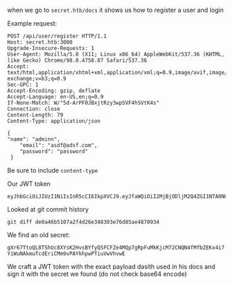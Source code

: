 when we go to `secret.htb/docs` it shows us how to register a user and login

Example request:
```
POST /api/user/register HTTP/1.1
Host: secret.htb:3000
Upgrade-Insecure-Requests: 1
User-Agent: Mozilla/5.0 (X11; Linux x86_64) AppleWebKit/537.36 (KHTML, like Gecko) Chrome/98.0.4758.87 Safari/537.36
Accept: text/html,application/xhtml+xml,application/xml;q=0.9,image/avif,image/webp,image/apng,*/*;q=0.8,application/signed-exchange;v=b3;q=0.9
Sec-GPC: 1
Accept-Encoding: gzip, deflate
Accept-Language: en-US,en;q=0.9
If-None-Match: W/"5d-ArPF0JBxjtRzy3wpSVF4hSVtK4s"
Connection: close
Content-Length: 79
Content-Type: application/json

{
"name": "adminn",
	"email": "asdf@adsf.com",
	"password": "password"
 }
```

Be sure to include `content-type`

Our JWT token

```
eyJhbGciOiJIUzI1NiIsInR5cCI6IkpXVCJ9.eyJfaWQiOiI2MjBjODljM2Q4ZGI1NTA0NGRlZjY0MmYiLCJuYW1lIjoiYWRtaW5uIiwiZW1haWwiOiJhc2RmQGFkc2YuY29tIiwiaWF0IjoxNjQ0OTg4ODk5fQ.5xy6ixmtqXI35ix20TV4x8enAzO7VPM0XFu4ku7QYc4
```



Looked at git commit history

`git diff de0a46b5107a2f4d26e348303e76d85ae4870934 `

We find an old secret:

`gXr67TtoQL8TShUc8XYsK2HvsBYfyQSFCFZe4MQp7gRpFuMkKjcM72CNQN4fMfbZEKx4i7YiWuNAkmuTcdEriCMm9vPAYkhpwPTiuVwVhvwE`


We craft a JWT token with the exact payload dasith used in his docs and sign it with the secret we found (do not check base64 encode)